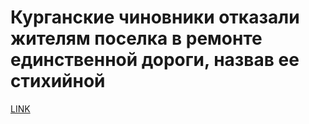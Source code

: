 # Курганские чиновники отказали жителям поселка в ремонте единственной дороги, назвав ее стихийной



[LINK](https://varlamov.ru/3003195.html)